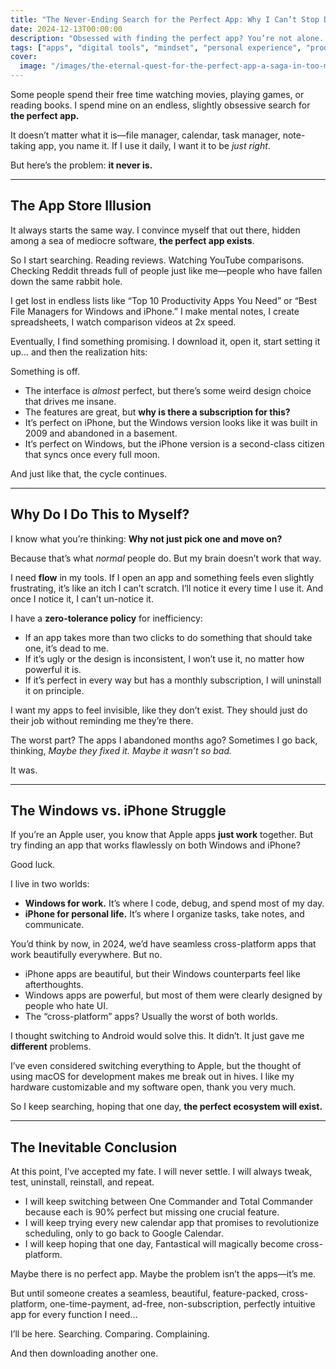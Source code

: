 ```yaml
---
title: "The Never-Ending Search for the Perfect App: Why I Can’t Stop Downloading"
date: 2024-12-13T00:00:00
description: "Obsessed with finding the perfect app? You’re not alone. Join me on my endless quest for the ultimate productivity tools."
tags: ["apps", "digital tools", "mindset", "personal experience", "productivity", "tech"]
cover:
  image: "/images/the-eternal-quest-for-the-perfect-app-a-saga-in-too-many-downloads.png"
---
```

Some people spend their free time watching movies, playing games, or reading books. I spend mine on an endless, slightly obsessive search for **the perfect app.**

It doesn’t matter what it is—file manager, calendar, task manager, note-taking app, you name it. If I use it daily, I want it to be *just right*.

But here’s the problem: **it never is.**

---

## **The App Store Illusion**

It always starts the same way. I convince myself that out there, hidden among a sea of mediocre software, **the perfect app exists**.

So I start searching. Reading reviews. Watching YouTube comparisons. Checking Reddit threads full of people just like me—people who have fallen down the same rabbit hole.

I get lost in endless lists like “Top 10 Productivity Apps You Need” or “Best File Managers for Windows and iPhone.” I make mental notes, I create spreadsheets, I watch comparison videos at 2x speed.

Eventually, I find something promising. I download it, open it, start setting it up… and then the realization hits:

Something is off.

- The interface is *almost* perfect, but there’s some weird design choice that drives me insane.
- The features are great, but **why is there a subscription for this?**
- It’s perfect on iPhone, but the Windows version looks like it was built in 2009 and abandoned in a basement.
- It’s perfect on Windows, but the iPhone version is a second-class citizen that syncs once every full moon.

And just like that, the cycle continues.

---

## **Why Do I Do This to Myself?**

I know what you’re thinking: **Why not just pick one and move on?**

Because that’s what *normal* people do. But my brain doesn’t work that way.

I need **flow** in my tools. If I open an app and something feels even slightly frustrating, it’s like an itch I can’t scratch. I’ll notice it every time I use it. And once I notice it, I can’t un-notice it.

I have a **zero-tolerance policy** for inefficiency:
- If an app takes more than two clicks to do something that should take one, it’s dead to me.
- If it’s ugly or the design is inconsistent, I won’t use it, no matter how powerful it is.
- If it’s perfect in every way but has a monthly subscription, I will uninstall it on principle.

I want my apps to feel invisible, like they don’t exist. They should just do their job without reminding me they’re there.

The worst part? The apps I abandoned months ago? Sometimes I go back, thinking, *Maybe they fixed it. Maybe it wasn’t so bad.*

It was.

---

## **The Windows vs. iPhone Struggle**

If you’re an Apple user, you know that Apple apps **just work** together. But try finding an app that works flawlessly on both Windows and iPhone?

Good luck.

I live in two worlds:
- **Windows for work.** It’s where I code, debug, and spend most of my day.
- **iPhone for personal life.** It’s where I organize tasks, take notes, and communicate.

You’d think by now, in 2024, we’d have seamless cross-platform apps that work beautifully everywhere. But no.

- iPhone apps are beautiful, but their Windows counterparts feel like afterthoughts.
- Windows apps are powerful, but most of them were clearly designed by people who hate UI.
- The “cross-platform” apps? Usually the worst of both worlds.

I thought switching to Android would solve this. It didn’t. It just gave me **different** problems.

I’ve even considered switching everything to Apple, but the thought of using macOS for development makes me break out in hives. I like my hardware customizable and my software open, thank you very much.

So I keep searching, hoping that one day, **the perfect ecosystem will exist.**

---

## **The Inevitable Conclusion**

At this point, I’ve accepted my fate. I will never settle. I will always tweak, test, uninstall, reinstall, and repeat.

- I will keep switching between One Commander and Total Commander because each is 90% perfect but missing one crucial feature.
- I will keep trying every new calendar app that promises to revolutionize scheduling, only to go back to Google Calendar.
- I will keep hoping that one day, Fantastical will magically become cross-platform.

Maybe there is no perfect app. Maybe the problem isn’t the apps—it’s me.

But until someone creates a seamless, beautiful, feature-packed, cross-platform, one-time-payment, ad-free, non-subscription, perfectly intuitive app for every function I need…

I’ll be here. Searching. Comparing. Complaining.

And then downloading another one.